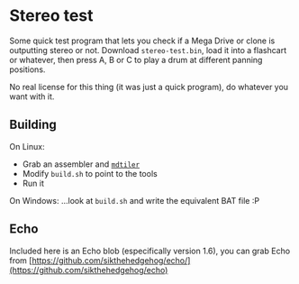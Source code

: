 # Stereo test

Some quick test program that lets you check if a Mega Drive or clone is
outputting stereo or not. Download `stereo-test.bin`, load it into a
flashcart or whatever, then press A, B or C to play a drum at different
panning positions.

No real license for this thing (it was just a quick program), do whatever you
want with it.

## Building

On Linux:

* Grab an assembler and [`mdtiler`](https://github.com/sikthehedgehog/mdtools)
* Modify `build.sh` to point to the tools
* Run it

On Windows: ...look at `build.sh` and write the equivalent BAT file :P

## Echo

Included here is an Echo blob (especifically version 1.6), you can grab
Echo from [https://github.com/sikthehedgehog/echo/](https://github.com/sikthehedgehog/echo)
